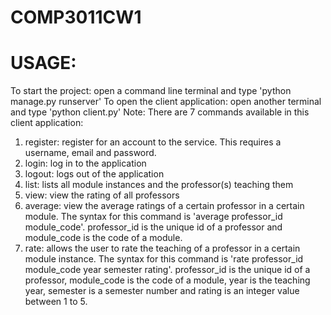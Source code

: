 # COMP3011CW1
# USAGE:
To start the project: open a command line terminal and type 'python manage.py runserver'
To open the client application: open another terminal and type 'python client.py'
Note: There are 7 commands available in this client application:
1. register: register for an account to the service. This requires a username, email and password.
2. login: log in to the application
3. logout: logs out of the application
4. list: lists all module instances and the professor(s) teaching them
5. view: view the rating of all professors
6. average: view the average ratings of a certain professor in a certain module. The syntax for this command is 'average professor_id module_code'. professor_id is the unique id of a professor and module_code is the code of a module. 
7. rate: allows the user to rate the teaching of a professor in a certain module instance. The syntax for this command is 'rate professor_id module_code year semester rating'. professor_id is the unique id of a professor, module_code is the code of a module, year is the teaching year, semester is a semester number and rating is an integer value between 1 to 5. 